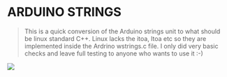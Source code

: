 # ARDUINO STRINGS
>
>This is a quick conversion of the Arduino strings unit to what should be linux standard C++. Linux lacks the itoa, ltoa etc so they are implemented inside the Ardrino wstrings.c file. I only did very basic checks and leave full testing to anyone who wants to use it :-)
>
![](https://github.com/LdB-ECM/Raspberry-Pi/blob/master/Images/Arduino.jpg)
